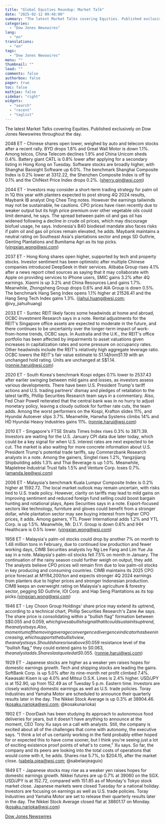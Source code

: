 ```yaml
---
title: "Global Equities Roundup: Market Talk"
date: "2025-02-12 09:48:00"
summary: "The latest Market Talks covering Equities. Published exclusively on Dow Jones Newswires throughout the day.2048 ET - Chinese shares open lower, weighed by auto and telecom stocks after a recent rally. BYD drops 1.8% and Great Wall Motor is down 1.1%. Among telcos, China Telecom declines 1.9% and China Unicom..."
categories:
  - "Dow Jones Newswires"
lang:
  - "en"
translations:
  - "en"
tags:
  - "Dow Jones Newswires"
menu: ""
thumbnail: ""
lead: ""
comments: false
authorbox: false
pager: true
toc: false
mathjax: false
sidebar: "right"
widgets:
  - "search"
  - "recent"
  - "taglist"
---
```


The latest Market Talks covering Equities. Published exclusively on Dow Jones Newswires throughout the day.

2048 ET - Chinese shares open lower, weighed by auto and telecom stocks after a recent rally. BYD drops 1.8% and Great Wall Motor is down 1.1%. Among telcos, China Telecom declines 1.9% and China Unicom sheds 0.4%. Battery giant CATL is 0.8% lower after applying for a secondary listing in Hong Kong on Tuesday. Software stocks are broadly higher, with Shanghai Baosight Software up 6.0%. The benchmark Shanghai Composite Index is 0.2% lower at 3312.22, the Shenzhen Composite Index is off by 0.1% and the ChiNext Price Index drops 0.2%. (sherry.qin@wsj.com)

2044 ET - Investors may consider a short-term trading strategy for palm oil in 1Q this year with planters expected to post strong 4Q 2024 results, Maybank IB analyst Ong Chee Ting notes. However the earnings tailwinds may not be sustainable, he cautions. CPO prices have risen recently due to weaker output but its high price premium over other vegetable oils could limit demand, he says. The spread between palm oil and gas oil has widened following a decline in crude oil prices, which may discourage biofuel usage, he says. Indonesia's B40 biodiesel mandate also faces risks if palm oil and gas oil prices remain elevated, he adds. Maybank maintains a neutral rating on Southeast Asia's plantations sector and pegs SD Guthrie, Genting Plantations and Bumitama Agri as its top picks. (yingxian.wong@wsj.com)

2037 ET - Hong Kong shares open higher, supported by tech and property stocks. Investor sentiment has been optimistic after multiple Chinese companies introduced DeepSeek in their services. Alibaba Group rises 4.1% after a news report cited sources as saying that it may collaborate with Apple on providing services to iPhone users, SMIC gains 3.2% after 4Q earnings. Xiaomi is up 3.2% and China Resources Land gains 1.7%. Meanwhile, Zhongsheng Group drops 0.6% and AIA Group is down 0.5%. The benchmark Hang Seng Index opens 1.1% higher at 21526.41 and the Hang Seng Tech Index gains 1.3%. (jiahui.huang@wsj.com; @ivy\_jiahuihuang)

2033 ET - Suntec REIT likely faces some headwinds at home and abroad, OCBC Investment Research says in a note. Rental adjustments for the REIT's Singapore office assets are expected to moderate in the future, and there continues to be uncertainty over the longer-term impact of work-from-home trends, OCBC says. In Australia and the U.K., the REIT's office portfolio has been affected by impairments to asset valuations given increases in capitalization rates and some pressure on occupancy rates. Other headwinds include the REIT's relatively high aggregate leverage ratio. OCBC lowers the REIT's fair value estimate to S$1.14 from S$1.19 with an unchanged hold rating. Units are unchanged at S$1.14. (ronnie.harui@wsj.com)

2020 ET - South Korea's benchmark Kospi edges 0.1% lower to 2537.43 after earlier swinging between mild gains and losses, as investors assess various developments. There have been U.S. President Trump's tariff actions and U.S. trading partners' dismay and pledges of retaliation to the latest tariffs, Phillip Securities Research team says in a commentary. Also, Fed Chair Powell reiterated that the central bank was in no hurry to adjust monetary policy, leaving a cloudy outlook for further rate cuts, the team adds. Among the worst performers on the Kospi, Krafton slides 11%, and Hyundai Autoever slips 3.7%. Meanwhile, Hanwha Systems climbs 14% and HD Hyundai Heavy Industries gains 11%. (ronnie.harui@wsj.com)

2010 ET - Singapore's FTSE Straits Times Index rises 0.3% to 3871.39. Investors are waiting for the U.S. January CPI data due later today, which could be a key signal for when U.S. interest rates are next expected to be cut. The market is also waiting for more concrete information about U.S. President Trump's potential trade tariffs, say Commerzbank Research analysts in a note. Among the gainers, Singtel rises 1.2%, Yangzijiang Shipbuilding adds 1.3% and Thai Beverage is up 1.0%. Meanwhile, Mapletree Industrial Trust falls 1.5% and Venture Corp. loses 0.7%.(amanda.lee@wsj.com)

2006 ET - Malaysia's benchmark Kuala Lumpur Composite Index is 0.2% higher at 1592.72. The local market outlook may remain uncertain, with risks tied to U.S. trade policy. However, clarity on tariffs may lead to mild gains on improving sentiment and reduced foreign fund selling could boost bargain hunting and rotational plays, Apex Securities says in a note. Export-focused sectors like technology, furniture and gloves could benefit from a stronger dollar, while plantation sector may see buying interest from higher CPO prices, it adds. Among gainers, YTL Power International adds 1.2% and YTL Corp. is up 1.5%. Meanwhile, Mr. D.I.Y. Group is down 0.6% and IHH Healthcare is 0.5% lower. (yingxian.wong@wsj.com)

1958 ET - Malaysia's palm-oil stocks could drop by another 7% on month to 1.48 million tons in February, due to continued low production and fewer working days, CIMB Securities analysts Ivy Ng Lee Fang and Lim Yue Jia say in a note. Malaysia's palm-oil stocks fell 7.5% on month in January. The continuation of the rainy season could further weigh on output, they add. The analysts believe CPO prices will remain firm due to low palm-oil stocks in key producing and consuming countries. CIMB maintains its 2025 CPO price forecast at MYR4,200/ton and expects stronger 4Q 2024 earnings from planters due to higher prices and stronger Indonesian production. CIMB keeps an overweight rating on Malaysia's agriculture & forestry sector, pegging SD Guthrie, IOI Corp. and Hap Seng Plantations as its top picks.(yingxian.wong@wsj.com)

1946 ET - Ley Choon Group Holdings' share price may extend its uptrend, according to a technical chart, Phillip Securities Research's Zane Aw says. The share price is consolidating within a "bullish flag" formation between S$0.055 and $0.059, which gives a bullish signal that it could sustain its uptrend, the analyst says. Also, momentum of the moving average convergence divergence indicator has been increasing, which supports the bullish view, the analyst says. Should shares rise above S$0.059 resistance level of the "bullish flag," they could extend gains to S$0.063, the analyst adds. Shares last quoted at S$0.055. (ronnie.harui@wsj.com)

1929 ET - Japanese stocks are higher as a weaker yen raises hopes for domestic earnings growth. Tech and shipping stocks are leading the gains. SoftBank Corp. is up 5.0% after its nine-month net profit climbed 7.4%. Kawasaki Kisen is up 4.0% and Mitsui O.S.K. Lines is 2.4% higher. USD/JPY is at 152.90, up from 152.49 as of Tuesday 5 p.m. Eastern time. Investors are closely watching domestic earnings as well as U.S. trade policies. Toray Industries and Yamaha Motor are scheduled to announce their quarterly results later in the day. The Nikkei Stock Average is up 0.3% at 38904.46. (kosaku.narioka@wsj.com; @kosakunarioka)

1902 ET - DoorDash has been studying its approach to autonomous food deliveries for years, but it doesn't have anything to announce at the moment, CEO Tony Xu says on a call with analysts. Still, the company is excited about all of the challenges that come with autonomy, the executive says. "I think a lot of us certainly working in the field probably either hoped for or expected this to have come sooner, but I think you're seeing just a lot of exciting existence proof points of what's to come," Xu says. So far, the company and its peers are looking into the total costs of operations that would come with it, he adds. Shares rise 5.7%, to $204.15, after the market close. (sabela.ojea@wsj.com; @sabelaojeaguix)

1849 ET - Japanese stocks may rise as a weaker yen raises hopes for domestic earnings growth. Nikkei futures are up 0.7% at 39060 on the SGX. USD/JPY is at 152.72, compared with 151.85 as of Monday's Tokyo stock market close. Japanese markets were closed Tuesday for a national holiday. Investors are focusing on earnings as well as U.S. trade policies. Toray Industries and Yamaha Motor are set to release their quarterly results later in the day. The Nikkei Stock Average closed flat at 38801.17 on Monday. (kosaku.narioka@wsj.com)

[Dow Jones Newswires](https://www.tradingview.com/news/DJN_DN20250211013273:0/)
